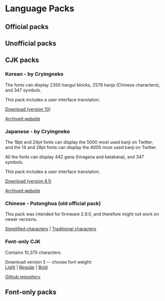 # Language Packs

## Official packs

## Unofficial packs

## CJK packs

### Korean - by Cryingneko

The fonts can display 2350 hangul blocks, 2578 hanja (Chinese characters), and 347 symbols.

This pack includes a user interface translation.

[Download (version 10)](https://web.archive.org/web/20180820022146id_/http://wh.to/pebble/PblCJK_K10.pbl)

[Archived website](https://web.archive.org/web/20160630092226if_/http://wh.to/pebble/wiki.php?%ED%95%9C%EA%B5%AD%EC%96%B4_%EC%96%B8%EC%96%B4%ED%8C%A9#.V3Tk37vLdhE)

### Japanese - by Cryingneko

The 18pt and 24pt fonts can display the 5000 most used kanji on Twitter, and the 14 and 28pt fonts can display the 4000 most used kanji on Twitter.

All the fonts can display 442 gana (hiragana and katakana), and 347 symbols.

This pack includes a user interface translation.

[Download (version 8.1)](https://web.archive.org/web/20180716222746id_/http://wh.to/pebble/PblCJK_J08_1.pbl)

[Archived website](https://web.archive.org/web/20180806231854if_/http://wh.to/pebble/wiki.php?%E6%97%A5%E6%9C%AC%E8%AA%9E%E8%A8%80%E8%AA%9E%E3%83%91%E3%83%83%E3%82%AF#.W2jXbrvLdhE)

### Chinese - Putonghua (old official pack)

This pack was intended for firmware 2.9.0, and therefore might not work on newer versions.

[Simplified characters](https://binaries.rebble.io/lp/lMG5CiT-zh_CN.pbl) | [Traditional characters](https://binaries.rebble.io/lp/nwsTb46-zh_TW.pbl)

### Font-only CJK

Contains 10,375 characters.

Download version 5 -- choose font weight:  
[Light](https://github.com/elliottback/PebbleTimeJapaneseLanguagePack/raw/main/pblp_zhs_zht_ja_v5_light.pbl) | [Regular](https://github.com/elliottback/PebbleTimeJapaneseLanguagePack/raw/main/pblp_zhs_zht_ja_v5_regular.pbl) | [Bold](https://github.com/elliottback/PebbleTimeJapaneseLanguagePack/raw/main/pblp_zhs_zht_ja_v5_bold.pbl)

[Github repository](https://github.com/elliottback/PebbleTimeJapaneseLanguagePack)

## Font-only packs